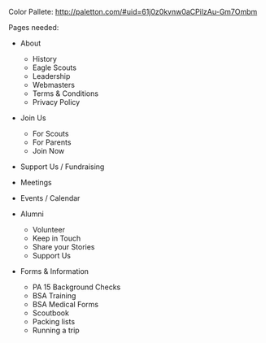 Color Pallete: http://paletton.com/#uid=61j0z0kvnw0aCPilzAu-Gm7Ombm

Pages needed:

+ About
  + History
  + Eagle Scouts
  + Leadership
  + Webmasters
  + Terms & Conditions
  + Privacy Policy

+ Join Us
  + For Scouts
  + For Parents
  + Join Now

+ Support Us / Fundraising
+ Meetings
+ Events / Calendar

+ Alumni
  + Volunteer
  + Keep in Touch
  + Share your Stories
  + Support Us

+ Forms & Information
  + PA 15 Background Checks
  + BSA Training
  + BSA Medical Forms
  + Scoutbook
  + Packing lists
  + Running a trip
